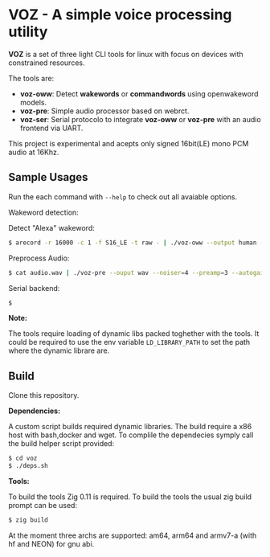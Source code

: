 # VOZ - A simple voice processing utility

**VOZ** is a set of three light CLI tools for linux with focus on devices with constrained resources.

The tools are:

- **voz-oww**: Detect __wakewords__ or __commandwords__ using openwakeword models.
- **voz-pre**: Simple audio processor based on webrct.
- **voz-ser**: Serial protocolo to integrate **voz-oww** or **voz-pre** with an audio frontend via UART.


This project is experimental and acepts only signed 16bit(LE) mono PCM audio at 16Khz.


## Sample Usages

Run the each command with ``--help`` to check out all avaiable options.

Wakeword detection:

Detect "Alexa" wakeword:

```bash
$ arecord -r 16000 -c 1 -f S16_LE -t raw - | ./voz-oww --output human --noiser=2 --preamp=2 --autogain=31 wwmodels/alexa_v0.1.tflite:alexa:0.55
```

Preprocess Audio:

```bash
$ cat audio.wav | ./voz-pre --ouput wav --noiser=4 --preamp=3 --autogain=30 > audio-out.wav
```

Serial backend:

```bash
$ 
```


**Note:**

The tools require loading of dynamic libs packed toghether with the tools. It could be required to use the env variable ``LD_LIBRARY_PATH`` to set
the path where the dynamic librare are. 


## Build

Clone this repository.

**Dependencies:**

A custom script builds required dynamic libraries. The build require a x86 host with bash,docker and wget. To complile the dependecies
symply call the build helper script provided:

```bash
$ cd voz
$ ./deps.sh
```

**Tools:**

To build the tools Zig 0.11 is required. To build the tools the usual zig build prompt can be used:

```bash
$ zig build
```

At the moment three archs are supported: am64, arm64 and armv7-a (with hf and NEON) for gnu abi.




